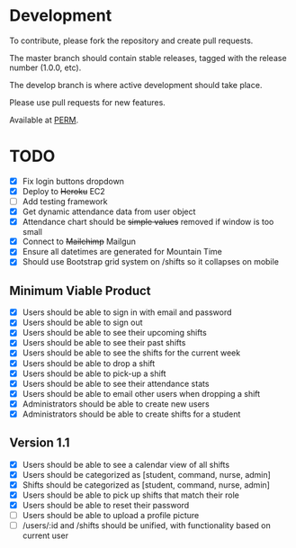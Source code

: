 Development
===========
To contribute, please fork the repository and create pull requests.

The master branch should contain stable releases, tagged with the release number (1.0.0, etc).

The develop branch is where active development should take place.

Please use pull requests for new features.

Available at [PERM](http://54.186.106.12/).

TODO
====
- [x] Fix login buttons dropdown
- [x] Deploy to ~~Heroku~~ EC2
- [ ] Add testing framework
- [x] Get dynamic attendance data from user object
- [x] Attendance chart should be ~~simple values~~ removed if window is too small
- [x] Connect to ~~Mailchimp~~ Mailgun
- [x] Ensure all datetimes are generated for Mountain Time
- [x] Should use Bootstrap grid system on /shifts so it collapses on mobile

Minimum Viable Product
----------------------
- [x] Users should be able to sign in with email and password
- [x] Users should be able to sign out
- [x] Users should be able to see their upcoming shifts
- [x] Users should be able to see their past shifts
- [x] Users should be able to see the shifts for the current week
- [x] Users should be able to drop a shift
- [x] Users should be able to pick-up a shift
- [x] Users should be able to see their attendance stats
- [x] Users should be able to email other users when dropping a shift
- [x] Administrators should be able to create new users
- [x] Administrators should be able to create shifts for a student

Version 1.1
-----------
- [x] Users should be able to see a calendar view of all shifts
- [x] Users should be categorized as [student, command, nurse, admin]
- [x] Shifts should be categorized as [student, command, nurse, admin]
- [x] Users should be able to pick up shifts that match their role
- [x] Users should be able to reset their password
- [ ] Users should be able to upload a profile picture
- [ ] /users/:id and /shifts should be unified, with functionality based on
  current user